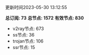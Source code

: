 更新时间2023-05-30 13:12:55

**总订阅: 73**
**总节点: 1572**
**有效节点: 830**
- v2ray节点: 673
- ss节点: 36
- trojan节点: 106
- ssr节点: 15
